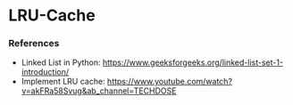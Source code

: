 # LRU-Cache

### References
- Linked List in Python: https://www.geeksforgeeks.org/linked-list-set-1-introduction/
- Implement LRU cache: https://www.youtube.com/watch?v=akFRa58Svug&ab_channel=TECHDOSE